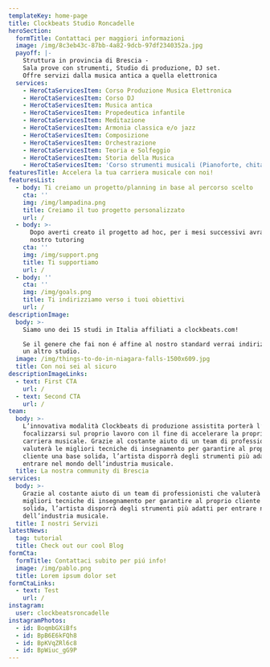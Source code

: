 ```yaml
---
templateKey: home-page
title: Clockbeats Studio Roncadelle
heroSection:
  formTitle: Contattaci per maggiori informazioni
  image: /img/8c3eb43c-87bb-4a82-9dcb-97df2340352a.jpg
  payoff: |-
    Struttura in provincia di Brescia -
    Sala prove con strumenti, Studio di produzione, DJ set.
    Offre servizi dalla musica antica a quella elettronica
  services:
    - HeroCtaServicesItem: Corso Produzione Musica Elettronica
    - HeroCtaServicesItem: Corso DJ
    - HeroCtaServicesItem: Musica antica
    - HeroCtaServicesItem: Propedeutica infantile
    - HeroCtaServicesItem: Meditazione
    - HeroCtaServicesItem: Armonia classica e/o jazz
    - HeroCtaServicesItem: Composizione
    - HeroCtaServicesItem: Orchestrazione
    - HeroCtaServicesItem: Teoria e Solfeggio
    - HeroCtaServicesItem: Storia della Musica
    - HeroCtaServicesItem: 'Corso strumenti musicali (Pianoforte, chitarra, violino ecc.)'
featuresTitle: Accelera la tua carriera musicale con noi!
featuresList:
  - body: Ti creiamo un progetto/planning in base al percorso scelto
    cta: ''
    img: /img/lampadina.png
    title: Creiamo il tuo progetto personalizzato
    url: /
  - body: >-
      Dopo averti creato il progetto ad hoc, per i mesi successivi avrai il
      nostro tutoring
    cta: ''
    img: /img/support.png
    title: Ti supportiamo
    url: /
  - body: ''
    cta: ''
    img: /img/goals.png
    title: Ti indirizziamo verso i tuoi obiettivi
    url: /
descriptionImage:
  body: >-
    Siamo uno dei 15 studi in Italia affiliati a clockbeats.com! 

    Se il genere che fai non é affine al nostro standard verrai indirizzato in
    un altro studio.
  image: /img/things-to-do-in-niagara-falls-1500x609.jpg
  title: Con noi sei al sicuro
descriptionImageLinks:
  - text: First CTA
    url: /
  - text: Second CTA
    url: /
team:
  body: >-
    L’innovativa modalità Clockbeats di produzione assistita porterà l’artista a
    focalizzarsi sul proprio lavoro con il fine di accelerare la propria
    carriera musicale. Grazie al costante aiuto di un team di professionisti che
    valuterà le migliori tecniche di insegnamento per garantire al proprio
    cliente una base solida, l’artista disporrà degli strumenti più adatti per
    entrare nel mondo dell’industria musicale.
  title: La nostra community di Brescia
services:
  body: >-
    Grazie al costante aiuto di un team di professionisti che valuterà le
    migliori tecniche di insegnamento per garantire al proprio cliente una base
    solida, l’artista disporrà degli strumenti più adatti per entrare nel mondo
    dell’industria musicale.
  title: I nostri Servizi
latestNews:
  tag: tutorial
  title: Check out our cool Blog
formCta:
  formTitle: Contattaci subito per piú info!
  image: /img/pablo.png
  title: Lorem ipsum dolor set
formCtaLinks:
  - text: Test
    url: /
instagram:
  user: clockbeatsroncadelle
instagramPhotos:
  - id: BoqmbGXiBfs
  - id: BpB6E6kFQh8
  - id: BpKVqZRl6c8
  - id: BpWiuc_gG9P
---
```


